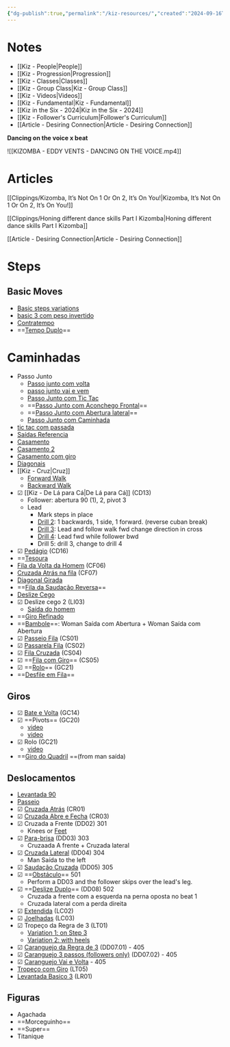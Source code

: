 ```yaml
---
{"dg-publish":true,"permalink":"/kiz-resources/","created":"2024-09-16T18:52:41.084-04:00","updated":"2025-01-24T11:58:33.327-05:00"}
---
```



# Notes

- [[Kiz - People\|People]]
- [[Kiz - Progression\|Progression]]
- [[Kiz - Classes\|Classes]]
- [[Kiz - Group Class\|Kiz - Group Class]]
- [[Kiz - Videos\|Videos]]
- [[Kiz - Fundamental\|Kiz - Fundamental]]
- [[Kiz in the Six - 2024\|Kiz in the Six - 2024]]
- [[Kiz - Follower's Curriculum\|Follower's Curriculum]]
- [[Article - Desiring Connection\|Article - Desiring Connection]]

**Dancing on the voice x beat**

![[KIZOMBA - EDDY VENTS - DANCING ON THE VOICE.mp4]]

# Articles

[[Clippings/Kizomba, It’s Not On 1 Or On 2, It’s On You!\|Kizomba, It’s Not On 1 Or On 2, It’s On You!]]

[[Clippings/Honing different dance skills Part I Kizomba\|Honing different dance skills Part I Kizomba]]

[[Article - Desiring Connection\|Article - Desiring Connection]]

# Steps

## Basic Moves

- [Basic steps variations](https://www.youtube.com/watch?v=yLmnLlqy6S8)
- [basic 3 com peso invertido](https://youtu.be/Qxw3Nc1VSXk?si=F4dLa8cb232Bjki_)
- [Contratempo](https://youtu.be/1AXOLfTd4HE?si=V0g7dBPfTmBNPa6A)
- ==[Tempo Duplo](https://www.youtube.com/watch?v=C-evPKa12J0)==

# Caminhadas

- Passo Junto
	- [Passo junto com volta](https://youtu.be/2lN9WdCBDhM?si=5cIlJ3IlJKNwHav7&t=81)
	- [passo junto vai e vem](https://youtu.be/QEusAbNaQ-0?si=phpxZJZ56Yf7Ra1_)
	- [Passo Junto com Tic Tac](https://youtu.be/r-e6VsdLlpM?si=iTMbsjW-y0xdNczj)
	- ==[Passo Junto com Aconchego Frontal](https://youtu.be/_c8h1PGvQ60?si=6ZCIpuZLVpGyhos6)==
	- ==[Passo Junto com Abertura lateral](https://youtu.be/2o20Rpt5mo8?si=X7LrR_RmPvOQAeGH)==
	- [Passo Junto com Caminhada](https://youtu.be/4t5-b-grUt0?si=tVFvofv2DUhX96sJ&t=7)
- [tic tac com passada](https://youtu.be/K0ipnPYU5Oc?si=uoajoi1H70OZfS9S)
- [Saídas Referencia](https://youtu.be/GxeaaQzvdT8?si=hYJ-Fk4iawheMSRZ&t=966)
- [Casamento](https://youtu.be/GxeaaQzvdT8?si=1n4lIMzpOniNQ5DA&t=562)
- [Casamento 2](https://youtu.be/GxeaaQzvdT8?si=8VAIxmM-mWzK9WXI&t=640)
- [Casamento com giro](https://youtu.be/GxeaaQzvdT8?si=CEjIQqlz4jBRgySx&t=781)
- [Diagonais](https://youtu.be/XBJxKKIzOFc?si=lbAoHJsz6hGhOs-h)
- [[Kiz - Cruz\|Cruz]]
	- [Forward Walk](https://youtu.be/qzsj4ShqJXM?si=Sh9lTHmfaHHitev2&t=672)
	- [Backward Walk](https://youtu.be/qzsj4ShqJXM?si=iNomQspFgmZKTHi2&t=687)
- ☑ [[Kiz - De Lá para Cá\|De Lá para Cá]] (CD13)
	- Follower: abertura 90 (1), 2, pivot 3
	- Lead
		- Mark steps in place
		- [Drill 2](https://youtu.be/qzsj4ShqJXM?si=GLxkkkMABWlcbg-b&t=208): 1 backwards, 1 side, 1 forward. (reverse cuban break)
		- [Drill 3](https://youtu.be/qzsj4ShqJXM?si=EpImO44TkNJ4ad8o&t=347): Lead and follow walk fwd change direction in cross
		- [Drill 4](https://youtu.be/qzsj4ShqJXM?si=JbN_jInK8FF13gi3&t=456): Lead fwd while follower bwd
		- Drill 5: drill 3, change to drill 4
- ☑ [Pedágio](https://youtu.be/aprZyUIE72o?si=WG1148bXqXeTycBj) (CD16)
- ==[Tesoura](https://youtu.be/PMlEG0Ph9_A?si=pZubu33VAnLa_f7F)
- [Fila da Volta da Homem](https://youtu.be/hlL1kVzQYcs?si=bEFkmqDBJuy7wr0B&t=11) (CF06)
- [Cruzada Atrás na fila](https://youtu.be/TFwvBwwXDLM?si=9p7moEBtEH-PN4Wt) (CF07)
- [Diagonal Girada](https://youtu.be/_ywWUsvzAiA?si=YirqUV8-MpuLbC1T&t=10)
- ==[Fila da Saudação Reversa](https://youtu.be/ZTLQSm2-tB0?si=rQdSCx8eSFtGj7In)==
- [Deslize Cego](https://youtu.be/ZexYrlsttsQ?si=aS7in2ETmS2hGzEC)
- ☑ Deslize cego 2 (LI03)
	- [Saída do homem](https://youtu.be/lTSwYZBqSow?si=k8cqQODDR6b2-Urh&t=89)
- ==[Giro Refinado](https://youtu.be/7qn-bYYcKFs?si=oIw8DrDAQhIo2NoC)
- ==[Bambole](https://youtu.be/eNN3tjgi5yU?si=PW7utef7TZ_qO-qj)==: Woman Saída com Abertura + Woman Saída com Abertura
- ☑ [Passeio Fila](https://youtu.be/EL2LZ5hcWRc?si=9W7qgro4RZKfxkMz) (CS01)
- ☑ [Passarela Fila](https://youtu.be/7TVNeoGtltU?si=dgUn0uIzqrpoEuM1&t=7) (CS02)
- ☑ [Fila Cruzada](https://youtu.be/V88h5Dibl3s?si=4WYFqS7MoH1TlBgg) (CS04)
- ☑ ==[Fila com Giro](https://youtu.be/V0BJM4QR_OM?si=lUROSxMiSJUBlyMG)== (CS05)
- ☑ ==[Rolo](https://youtu.be/Pl_cgRpcfeE?si=4JIU3zXIW2PWlla2)== (GC21)
- ==[Desfile em Fila](https://youtu.be/pYbazYtN2sQ?si=aUUKlt06QW8zwE6i)==

## Giros

- ☑ [Bate e Volta](https://youtu.be/Pl_cgRpcfeE?si=FyGcMcSu37mQsjtq) (GC14)
- ☑ ==Pivots== (GC20)
	- [video](https://youtu.be/wT1i3pMbgSM?si=0UdP1XDozyoSK5Is)
	- [video](https://youtu.be/hD5dBWb4q-k?si=m_BjX0HT_A98slja)
- ☑ Rolo (GC21)
	- [video](https://youtu.be/2lN9WdCBDhM?si=ssMLqeqqQMfSISn9)
- ==[Giro do Quadril](https://youtu.be/mgmirxlADvk?si=QDuXKneHLF2abGJg&t=23) ==(from man saída)

## Deslocamentos

- [Levantada 90](https://youtu.be/PMx9iNE6pgI?si=siZaIGZ6xnEQYgf8&t=389)
- [Passeio](https://youtu.be/PMx9iNE6pgI?si=tN7wmiEcdB6DLcUf&t=714)
- ☑ [Cruzada Atrás](https://youtu.be/OYtkgTlX3LA?si=ymM00OalLDV3zyXW) (CR01)
- ☑ [Cruzada Abre e Fecha](https://youtu.be/2lN9WdCBDhM?si=WdigK08fj9Yr4UR_&t=119) (CR03)
- ☑ Cruzada a Frente (DD02) 301
	- Knees or [Feet](https://youtu.be/tvwLmZELo-k?si=ZKzoQk3SsKZj88Gq&t=188)
- ☑ [Para-brisa](https://youtu.be/tvwLmZELo-k?si=Vll2cSKhHvJcL15r&t=576) (DD03) 303
	- Cruzaada A frente + Cruzada lateral
- ☑ [Cruzada Lateral](https://youtu.be/icttHOiKwys?si=Ndb6qWmYttEcVxkk&t=179) (DD04) 304
	- Man Saída to the left
- ☑ [Saudação Cruzada](https://youtu.be/qyEfa7v5RYo?si=bqTjzjq1D3LZ_XcF) (DD05) 305
- ☑ ==[Obstáculo](https://youtu.be/2lN9WdCBDhM?si=N64FeZ18Mr2JqI66&t=56)== 501
	- Perform a DD03 and the follower skips over the lead's leg.
- ☑ ==[Deslize Duplo](https://youtu.be/icttHOiKwys?si=w2zaswtNJD4hV7Xl&t=320)== (DD08) 502
	- Cruzada a frente com a esquerda na perna oposta no beat 1
	- Cruzada lateral com a perda direita
- ☑ [Extendida](https://youtu.be/CapnLZvqKTI?si=J_NfIJeNWO_auR8Z&t=636) (LC02)
- ☑ [Joelhadas](https://youtu.be/CapnLZvqKTI?si=SYKzFli8xF60cjpy&t=630) (LC03)
- ☑ Tropeço da Regra de 3 (LT01)
	- [Variation 1: on Step 3](https://youtu.be/gcVuqG7Z0uQ?si=r_RlCmrJrPW-mWv1&t=59)
	- [Variation 2: with heels](https://youtu.be/gcVuqG7Z0uQ?si=T2HEIzqZ_E652zBo&t=147)
- ☑ [Caranguejo da Regra de 3](https://youtu.be/lTSwYZBqSow?si=zA2EvmEJ_8ptHMVz&t=54) (DD07.01) - 405
- ☑ [Caranguejo 3 passos (followers only)](https://youtu.be/xULxFEtKis8?si=wY81KJZTsXTXySQG&t=60) (DD07.02) - 405
- ☑ [Caranguejo Vai e Volta](https://youtu.be/1CSYFfFPHVs?si=PQMya-_1K4T0h514) - 405
- [Tropeço com Giro](https://youtu.be/xUpCX6tw1KQ?si=Dhdb_gF7jVDz-WYy&t=32) (LT05)
- [Levantada Basico 3](https://youtu.be/Z1oJC4Q6vvY?si=GLhbGhQbj0aISkcj) (LR01)

## Figuras

- Agachada
- ==Morceguinho==
- ==Super==
- Titanique

